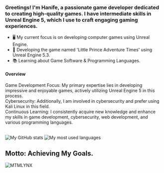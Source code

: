 ### Greetings! I'm Hanife, a passionate game developer dedicated to creating high-quality games. I have intermediate skills in Unreal Engine 5, which I use to craft engaging gaming experiences.

- 🖥️ My current focus is on developing computer games using Unreal Engine.
- 🦊 Developing the game named 'Little Prince Adventure Times' using Unreal Engine 5.3.
- 📚 Learning about Game Software & Programming Languages.

#### Overview
Game Development Focus: My primary expertise lies in developing impressive and enjoyable games, actively utilizing Unreal Engine 5 in this process.
<br>
Cybersecurity: Additionally, I am involved in cybersecurity and prefer using Kali Linux in this field.
<br>
Continuous Learning: I consistently acquire new knowledge and enhance my skills in game development, cybersecurity, web development, and various programming languages.

<br>
<span><img src="https://github-readme-stats.vercel.app/api?username=MTMLYNX&theme=transparent&hide_border=true&hide=issues&show_icons=true&include_all_commits=true" alt="My GitHub stats" align="center"></span>
<span><img src="https://github-readme-stats.vercel.app/api/top-langs?username=MTMLYNX&theme=transparent&hide_border=true&hide=html&layout=compact&langs_count=6&card_width=275" alt="My most used languages" align="center"></span>
<br>

## Motto: Achieving My Goals.
<p align="left"> <img src="https://komarev.com/ghpvc/?username=MTMLYNX&label=Profile%20Views&color=0e75b6&style=flat" alt="MTMLYNX" /> </p>

